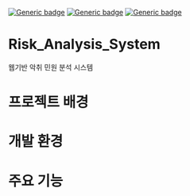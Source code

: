 [![Generic badge](https://img.shields.io/badge/Ubuntu-18.04-green.svg)](https://shields.io/)
[![Generic badge](https://img.shields.io/badge/Language-Python,HTML-blue.svg)](https://shields.io/)
[![Generic badge](https://img.shields.io/badge/Framework-Flask-orange.svg)](https://shields.io/)





# Risk_Analysis_System
웹기반 악취 민원 분석 시스템

# 프로젝트 배경
# 개발 환경
# 주요 기능
